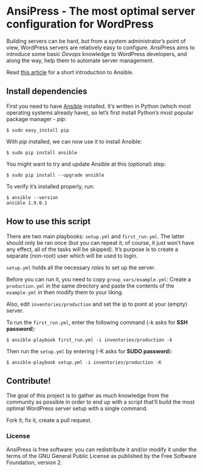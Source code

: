 # AnsiPress - The most optimal server configuration for WordPress

Building servers can be hard, but from a system administrator’s point of view, WordPress servers are relatively easy to configure. AnsiPress aims to introduce some basic *Devops* knowledge to WordPress developers, and along the way, help them to automate server management.

Read [this article](https://codeable.io/community/in-pursuit-of-the-perfect-wordpress-server/) for a short introduction to Ansible.
## Install dependencies

First you need to have [Ansible](http://www.ansible.com) installed. It’s written in Python (which most operating systems already have), so let’s first install Python’s most popular package manager - *pip*:

```
$ sudo easy_install pip
```

With *pip* installed, we can now use it to install Ansible:

```
$ sudo pip install ansible
```

You might want to try and update Ansible at this (optional) step:

```
$ sudo pip install --upgrade ansible
```

To verify it’s installed properly, run:

```
$ ansible --version
ansible 1.9.0.1
```

## How to use this script

There are two main playbooks: `setup.yml` and `first_run.yml`. The latter should only be ran once (but you can repeat it, of course, it just won’t have any effect, all of the tasks will be skipped). It’s purpose is to create a separate (non-root) user which will be used to login.

`setup.yml` holds all the necessary *roles* to set up the server.

Before you can run it, you need to copy `group_vars/example.yml`: Create a `production.yml` in the same directory and paste the contents of the `example.yml` in then modify them to your liking.

Also, edit `inventories/production` and set the ip to point at your (empty) server.

To run the `first_run.yml`, enter the following command (-k asks for **SSH password**):

```
$ ansible-playbook first_run.yml -i inventories/production -k
```

Then run the `setup.yml` by entering (-K asks for **SUDO password**):

```
$ ansible-playbook setup.yml -i inventories/production -K
```

## Contribute!

The goal of this project is to gather as much knowledge from the community as possible in order to end up with a script that’ll build the most optimal WordPress server setup with a single command.

Fork it, fix it, create a pull request.

### License

AnsiPress is free software: you can redistribute it and/or modify it under the terms of the GNU General Public License as published by the Free Software Foundation, version 2.
